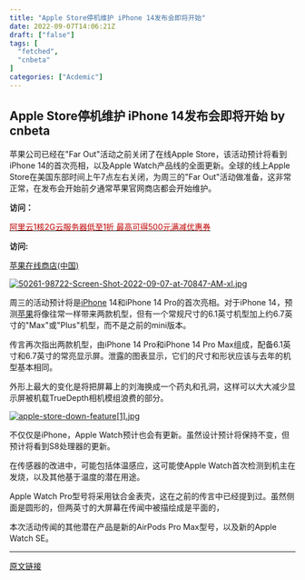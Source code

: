 ```yaml
---
title: "Apple Store停机维护 iPhone 14发布会即将开始"
date: 2022-09-07T14:06:21Z
draft: ["false"]
tags: [
  "fetched",
  "cnbeta"
]
categories: ["Acdemic"]
---
```

Apple Store停机维护 iPhone 14发布会即将开始 by cnbeta
------
<div style="margin-top:10px" class="content" id="artibody"><p>苹果公司已经在"Far Out"活动之前关闭了在线Apple Store，该活动预计将看到iPhone 14的首次亮相，以及Apple Watch产品线的全面更新。全球的线上Apple Store在美国东部时间上午7点左右关闭，为周三的"Far Out"活动做准备，这非常正常，在发布会开始前夕通常苹果官网商店都会开始维护。</p><div class="article-global"><p><strong>访问：</strong></p><p><a href="https://click.aliyun.com/m/1000356370/" target="_blank"><span style="color: rgb(192, 0, 0);">阿里云1核2G云服务器低至1折 最高可得500元满减优惠券</span></a></p></div><div class="article-topic"><p><strong>访问:</strong></p><p><a target="_blank" href="https://apple.pvxt.net/7zOd">苹果在线商店(中国)</a></p></div><p><a href="https://static.cnbetacdn.com/article/2022/0907/9c478c7edbb705c.jpg" target="_blank"><img src="https://static.cnbetacdn.com/thumb/article/2022/0907/9c478c7edbb705c.jpg" title="" alt="50261-98722-Screen-Shot-2022-09-07-at-70847-AM-xl.jpg"></a></p><p>周三的活动预计将是<a data-link="1" href="https://apple.pvxt.net/c/1251234/435400/7639?u=https%3A%2F%2Fwww.apple.com%2Fcn%2Fiphone%2F" target="_blank">iPhone</a> 14和iPhone 14 Pro的首次亮相。对于iPhone 14，预测<a data-link="1" href="https://apple.pvxt.net/c/1251234/435400/7639?u=https%3A%2F%2Fwww.apple.com%2Fcn%2Fmusic%2F" target="_blank">苹果</a>将像往常一样带来两款机型，但有一个常规尺寸的6.1英寸机型加上约6.7英寸的"Max"或"Plus"机型，而不是之前的mini版本。</p><p>传言再次指出两款机型，由iPhone 14 Pro和iPhone 14 Pro Max组成，配备6.1英寸和6.7英寸的常亮显示屏。泄露的图表显示，它们的尺寸和形状应该与去年的机型基本相同。</p><p>外形上最大的变化是将把屏幕上的刘海换成一个药丸和孔洞，这样可以大大减少显示屏被机载TrueDepth相机模组浪费的部分。</p><p><a href="https://static.cnbetacdn.com/article/2022/0907/1384ecdfb798b6f.jpg" target="_blank"><img src="https://static.cnbetacdn.com/thumb/article/2022/0907/1384ecdfb798b6f.jpg" title="" alt="apple-store-down-feature[1].jpg"></a></p><p>不仅仅是iPhone，Apple Watch预计也会有更新。虽然设计预计将保持不变，但预计将看到S8处理器的更新。</p><p>在传感器的改进中，可能包括体温感应，这可能使Apple Watch首次检测到机主在发烧，以及其他基于温度的潜在用途。</p><p>Apple Watch Pro型号将采用钛合金表壳，这在之前的传言中已经提到过。虽然侧面是圆形的，但两英寸的大屏幕在传闻中被描绘成是平面的，</p><p>本次活动传闻的其他潜在产品是新的AirPods Pro Max型号，以及新的Apple Watch SE。</p></div>  
<hr>
<a href="https://m.cnbeta.com/wap/view/1313607.htm",target="_blank" rel="noopener noreferrer">原文链接</a>
